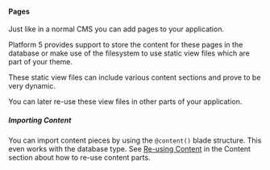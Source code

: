 #### Pages

Just like in a normal CMS you can add pages to your application.

Platform 5 provides support to store the content for these pages in the database or make use of the filesystem to use static view files which are part of your theme.

These static view files can include various content sections and prove to be very dynamic.

You can later re-use these view files in other parts of your application.

##### Importing Content

You can import content pieces by using the `@content()` blade structure. This even works with the database type. See [Re-using Content](#content) in the Content section about how to re-use content parts.
